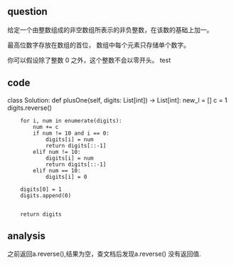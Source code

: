 ## question

给定一个由整数组成的非空数组所表示的非负整数，在该数的基础上加一。

最高位数字存放在数组的首位， 数组中每个元素只存储单个数字。

你可以假设除了整数 0 之外，这个整数不会以零开头。
test
## code
class Solution:
    def plusOne(self, digits: List[int]) -> List[int]:
        new_l  = []
        c = 1
        digits.reverse()
        
        for i, num in enumerate(digits):
            num += c
            if num != 10 and i == 0:
                digits[i] = num
                return digits[::-1]
            elif num != 10:
                digits[i] = num 
                return digits[::-1]
            elif num == 10:
                digits[i] = 0
                
        digits[0] = 1
        digits.append(0)
                
        
        return digits
## analysis
之前返回a.reverse(),结果为空，查文档后发现a.reverse() 没有返回值.
